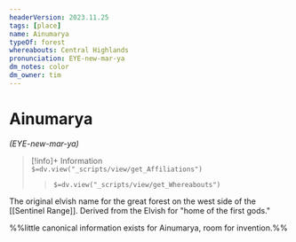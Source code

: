 ```yaml
---
headerVersion: 2023.11.25
tags: [place]
name: Ainumarya
typeOf: forest
whereabouts: Central Highlands
pronunciation: EYE-new-mar-ya
dm_notes: color
dm_owner: tim
---
```

# Ainumarya
*(EYE-new-mar-ya)*
>[!info]+ Information  
> `$=dv.view("_scripts/view/get_Affiliations")`  
>> `$=dv.view("_scripts/view/get_Whereabouts")`

The original elvish name for the great forest on the west side of the [[Sentinel Range]]. Derived from the Elvish for "home of the first gods."

%%little canonical information exists for Ainumarya, room for invention.%%